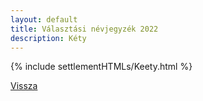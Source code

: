 ```yaml
---
layout: default
title: Választási névjegyzék 2022
description: Kéty
---
```


{% include settlementHTMLs/Keety.html %}

[Vissza](../)